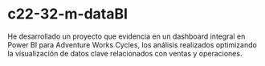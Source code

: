 # c22-32-m-dataBI
He desarrollado un proyecto que evidencia en un dashboard integral en Power BI para Adventure Works Cycles, los análisis realizados optimizando la visualización de datos clave relacionados con ventas y operaciones.
